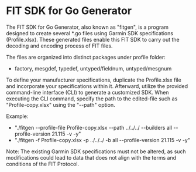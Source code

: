 # FIT SDK for Go Generator

The FIT SDK for Go Generator, also known as "fitgen", is a program designed to create
several \*.go files using Garmin SDK specifications (Profile.xlsx). These generated files
enable this FIT SDK to carry out the decoding and encoding process of FIT files.

The files are organized into distinct packages under profile folder:

- factory, mesgdef, typedef, untyped/fieldnum, untyped/mesgnum

To define your manufacturer specifications, duplicate the Profile.xlsx file and
incorporate your specifications within it. Afterward, utilize the provided command-line
interface (CLI) to generate a customized SDK. When executing the CLI command, specify
the path to the edited-file such as "Profile-copy.xlsx" using the "--path" option.

Example:

- "./fitgen --profile-file Profile-copy.xlsx --path ../../../ --builders all --profile-version 21.115 -v -y"
- "./fitgen -f Profile-copy.xlsx -p ../../../ -b all --profile-version 21.115 -v -y"

Note: The existing Garmin SDK specifications must not be altered, as such modifications
could lead to data that does not align with the terms and conditions of the FIT Protocol.
